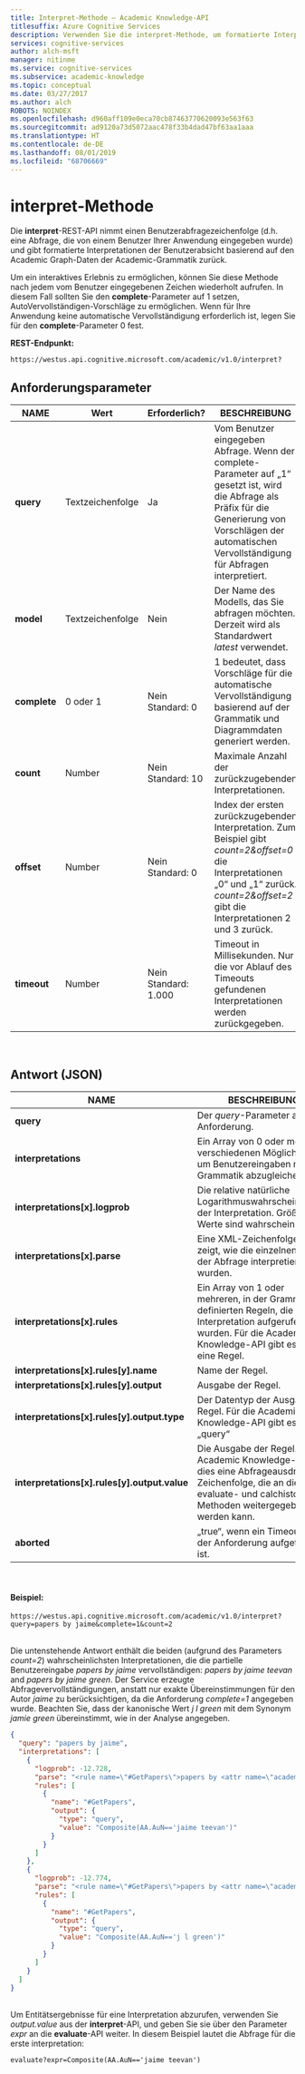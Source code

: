 ```yaml
---
title: Interpret-Methode – Academic Knowledge-API
titlesuffix: Azure Cognitive Services
description: Verwenden Sie die interpret-Methode, um formatierte Interpretationen von Benutzerabfragezeichenfolgen auf der Grundlage von Academic Graph-Daten und der Academic-Grammatik in Microsoft Cognitive Services zurückzugeben.
services: cognitive-services
author: alch-msft
manager: nitinme
ms.service: cognitive-services
ms.subservice: academic-knowledge
ms.topic: conceptual
ms.date: 03/27/2017
ms.author: alch
ROBOTS: NOINDEX
ms.openlocfilehash: d960aff109e0eca70cb87463770620093e563f63
ms.sourcegitcommit: ad9120a73d5072aac478f33b4dad47bf63aa1aaa
ms.translationtype: HT
ms.contentlocale: de-DE
ms.lasthandoff: 08/01/2019
ms.locfileid: "68706669"
---
```

# <a name="interpret-method"></a>interpret-Methode

Die **interpret**-REST-API nimmt einen Benutzerabfragezeichenfolge (d.h. eine Abfrage, die von einem Benutzer Ihrer Anwendung eingegeben wurde) und gibt formatierte Interpretationen der Benutzerabsicht basierend auf den Academic Graph-Daten der Academic-Grammatik zurück.

Um ein interaktives Erlebnis zu ermöglichen, können Sie diese Methode nach jedem vom Benutzer eingegebenen Zeichen wiederholt aufrufen. In diesem Fall sollten Sie den **complete**-Parameter auf 1 setzen, AutoVervollständigen-Vorschläge zu ermöglichen. Wenn für Ihre Anwendung keine automatische Vervollständigung erforderlich ist, legen Sie für den **complete**-Parameter 0 fest.

**REST-Endpunkt:**

    https://westus.api.cognitive.microsoft.com/academic/v1.0/interpret?

## <a name="request-parameters"></a>Anforderungsparameter

NAME     | Wert | Erforderlich?  | BESCHREIBUNG
---------|---------|---------|---------
**query**    | Textzeichenfolge | Ja | Vom Benutzer eingegeben Abfrage.  Wenn der complete-Parameter auf „1“ gesetzt ist, wird die Abfrage als Präfix für die Generierung von Vorschlägen der automatischen Vervollständigung für Abfragen interpretiert.        
**model**    | Textzeichenfolge | Nein  | Der Name des Modells, das Sie abfragen möchten.  Derzeit wird als Standardwert *latest* verwendet.        
**complete** | 0 oder 1 | Nein<br>Standard: 0  | 1 bedeutet, dass Vorschläge für die automatische Vervollständigung basierend auf der Grammatik und Diagrammdaten generiert werden.         
**count**    | Number | Nein<br>Standard: 10 | Maximale Anzahl der zurückzugebenden Interpretationen.         
**offset**   | Number | Nein<br>Standard: 0  | Index der ersten zurückzugebenden Interpretation. Zum Beispiel gibt *count=2&offset=0* die Interpretationen „0“ und „1“ zurück. *count=2&offset=2* gibt die Interpretationen 2 und 3 zurück.       
**timeout**  | Number | Nein<br>Standard: 1.000 | Timeout in Millisekunden. Nur die vor Ablauf des Timeouts gefundenen Interpretationen werden zurückgegeben.

<br>
  
## <a name="response-json"></a>Antwort (JSON)

NAME     | BESCHREIBUNG
---------|---------
**query** |Der *query*-Parameter aus der Anforderung.
**interpretations** |Ein Array von 0 oder mehr verschiedenen Möglichkeiten, um Benutzereingaben mit der Grammatik abzugleichen.
**interpretations[x].logprob**  |Die relative natürliche Logarithmuswahrscheinlichkeit der Interpretation. Größere Werte sind wahrscheinlicher.
**interpretations[x].parse**  |Eine XML-Zeichenfolge, die zeigt, wie die einzelnen Teile der Abfrage interpretiert wurden.
**interpretations[x].rules**  |Ein Array von 1 oder mehreren, in der Grammatik definierten Regeln, die bei der Interpretation aufgerufen wurden. Für die Academic Knowledge-API gibt es nur eine Regel.
**interpretations[x].rules[y].name**  |Name der Regel.
**interpretations[x].rules[y].output**  |Ausgabe der Regel.
**interpretations[x].rules[y].output.type** |Der Datentyp der Ausgabe der Regel.  Für die Academic Knowledge-API gibt es nur „query“
**interpretations[x].rules[y].output.value**  |Die Ausgabe der Regel. In der Academic Knowledge-API ist dies eine Abfrageausdruck-Zeichenfolge, die an die evaluate- und calchistogram-Methoden weitergegeben werden kann.
**aborted** | „true“, wenn ein Timeout bei der Anforderung aufgetreten ist.

<br>

#### <a name="example"></a>Beispiel:
```
https://westus.api.cognitive.microsoft.com/academic/v1.0/interpret?query=papers by jaime&complete=1&count=2
 ```
<br>Die untenstehende Antwort enthält die beiden (aufgrund des Parameters *count=2*) wahrscheinlichsten Interpretationen, die die partielle Benutzereingabe *papers by jaime* vervollständigen: *papers by jaime teevan* and *papers by jaime green*.  Der Service erzeugte Abfragevervollständigungen, anstatt nur exakte Übereinstimmungen für den Autor *jaime* zu berücksichtigen, da die Anforderung *complete=1* angegeben wurde. Beachten Sie, dass der kanonische Wert *j l green* mit dem Synonym *jamie green* übereinstimmt, wie in der Analyse angegeben.


```JSON
{
  "query": "papers by jaime",
  "interpretations": [
    {
      "logprob": -12.728,
      "parse": "<rule name=\"#GetPapers\">papers by <attr name=\"academic#AA.AuN\">jaime teevan</attr></rule>",
      "rules": [
        {
          "name": "#GetPapers",
          "output": {
            "type": "query",
            "value": "Composite(AA.AuN=='jaime teevan')"
          }
        }
      ]
    },
    {
      "logprob": -12.774,
      "parse": "<rule name=\"#GetPapers\">papers by <attr name=\"academic#AA.AuN\" canonical=\"j l green\">jaime green</attr></rule>",
      "rules": [
        {
          "name": "#GetPapers",
          "output": {
            "type": "query",
            "value": "Composite(AA.AuN=='j l green')"
          }
        }
      ]
    }
  ]
}
```  
<br>Um Entitätsergebnisse für eine Interpretation abzurufen, verwenden Sie *output.value* aus der **interpret**-API, und geben Sie sie über den Parameter *expr* an die **evaluate**-API weiter. In diesem Beispiel lautet die Abfrage für die erste interpretation: 
```
evaluate?expr=Composite(AA.AuN=='jaime teevan')
```
 
